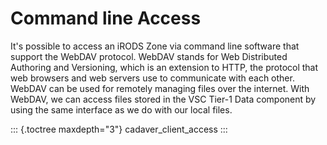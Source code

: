 # Command line Access

It\'s possible to access an iRODS Zone via command line software that
support the WebDAV protocol. WebDAV stands for Web Distributed Authoring
and Versioning, which is an extension to HTTP, the protocol that web
browsers and web servers use to communicate with each other. WebDAV can
be used for remotely managing files over the internet. With WebDAV, we
can access files stored in the VSC Tier-1 Data component by using the
same interface as we do with our local files.

::: {.toctree maxdepth="3"}
cadaver_client_access
:::

